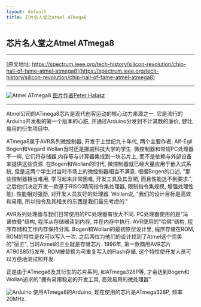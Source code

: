 ```yaml
---
layout: default
title: 芯片名人堂之Atmel ATmega8
---
```


## 芯片名人堂之Atmel ATmega8

----
[原文地址: https://spectrum.ieee.org/tech-history/silicon-revolution/chip-hall-of-fame-atmel-atmega8](https://spectrum.ieee.org/tech-history/silicon-revolution/chip-hall-of-fame-atmel-atmega8)

----
![Atmel ATmega8](https://spectrum.ieee.org/image/MjkxNDg1OA.jpeg)
[图片作者Peter Halasz](https://commons.wikimedia.org/wiki/File:ATmega8_01_Pengo.jpg)

----

Atmel公司的ATmega8芯片是现代创客运动的核心动力来源之一. 它是流行的Arduino开发板的第一个版本的心脏, 并通过Arduino分发到不计其数的廉价, 健壮, 易用的衍生项目中.

ATmega8属于AVR系列微控制器, 开发于上世纪九十年代, 两个主要作者, Alf-Egil Bogen和Vegard Wollan当时还是挪威科技大学的学生. 微控制器和常规PC处理器不一样, 它们将存储器,内存等与计算器集成到一块芯片上, 而不是依赖与外部设备来提供这些资源. 在Bogen和Wollan的时代, 微控制器就已经大量应用于嵌入式系统, 但是这两个学生对当时市场上的微控制器相当不满意. 根据Bogen的口述, "那些控制器相当难用, 学习起来非常困难, 开发工具及其丑陋, 而且性能达不到要求.", 之后他们决定开发一款基于RISC(精简指令集处理器, 限制指令集规模, 增强处理性能), 性能相对强劲, 对开发人员友好的处理器. Wollan说, "我们的设计目标是高效和易用, 所以指令及其相关的东西是我们最先考虑的."

AVR系列处理器与我们日常使用的PC处理器有很大不同. PC处理器使用的是"冯 诺依曼"结构, 程序从存储器读到内存, 并在内存中执行. AVR使用的"哈佛"结构, 程序存储和工作内存保持分离. Bogen和Wollan的最初原型设计里, 程序存储在ROM, ROM的特性是仅可以写入一次. 之后两位为他们的设计找到了Atmel这个完美的"宿主", 当时Atmel的主业就是存储芯片. 1996年, 第一款商用AVR芯片AT90S8515发布, ROM被替换为可重复写入的Flash存储, 这个特性使开发人员可以方便地测试和开发.

正是由于ATmega8及其衍生的芯片系列, 如ATmega328P等, 才会达到Bogen和Wollan追求的"拥有易用稳定的开发工具, 高效易用的微处理器".

![Arduino](https://spectrum.ieee.org/image/MjkxNDg3MA.jpeg)
使用ATmega8的Arduino, 现在使用的芯片是ATmega328P, 频率20MHz.
